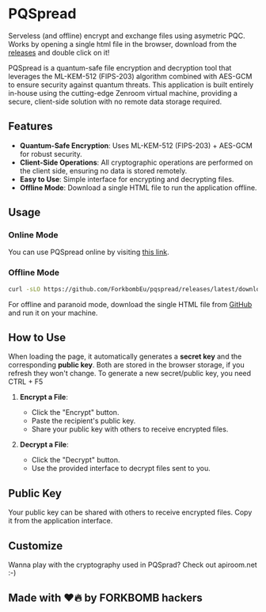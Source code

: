 <!--
SPDX-FileCopyrightText: 2024 The Forkbomb Company

SPDX-License-Identifier: AGPL-3.0-or-later
-->

# PQSpread

Serveless (and offline) encrypt and exchange files using asymetric PQC. Works by opening a single html file in the browser, download from the [releases](https://github.com/ForkbombEu/pqspread/releases) and double click on it!

PQSpread is a quantum-safe file encryption and decryption tool that leverages the ML-KEM-512 (FIPS-203) algorithm combined with AES-GCM to ensure security against quantum threats. This application is built entirely in-house using the cutting-edge Zenroom virtual machine, providing a secure, client-side solution with no remote data storage required.

## Features

- **Quantum-Safe Encryption**: Uses ML-KEM-512 (FIPS-203) + AES-GCM for robust security.
- **Client-Side Operations**: All cryptographic operations are performed on the client side, ensuring no data is stored remotely.
- **Easy to Use**: Simple interface for encrypting and decrypting files.
- **Offline Mode**: Download a single HTML file to run the application offline.

## Usage

### Online Mode

You can use PQSpread online by visiting [this link](https://forkbomb.eu/pqspread).

### Offline Mode
```sh
curl -sLO https://github.com/ForkbombEu/pqspread/releases/latest/download/pqspread.html
```
For offline and paranoid mode, download the single HTML file from [GitHub](https://github.com/forkbombeu/pqspread) and run it on your machine.

## How to Use

When loading the page, it automatically generates a **secret key** and the corresponding **public key**. Both are stored in the browser storage, if you refresh they won't change. To generate a new secret/public key, you need CTRL + F5

1. **Encrypt a File**:
   - Click the "Encrypt" button.
   - Paste the recipient's public key.
   - Share your public key with others to receive encrypted files.

2. **Decrypt a File**:
   - Click the "Decrypt" button.
   - Use the provided interface to decrypt files sent to you.

## Public Key

Your public key can be shared with others to receive encrypted files. Copy it from the application interface.

## Customize

Wanna play with the cryptography used in PQSprad? Check out apiroom.net :-)

## Made with ❤️🔥 by FORKBOMB hackers
